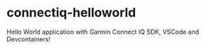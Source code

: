 # connectiq-helloworld
Hello World application with Garmin Connect IQ SDK, VSCode and Devcontainers!
